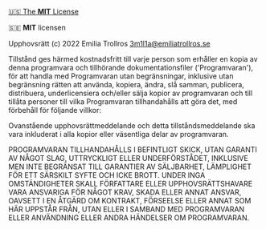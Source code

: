 [:us: The **MIT** License](https://github.com/3m1l1a/3m1l1a/blob/main/LICENSE-en.md)

:sweden: **MIT** licensen

Upphovsrätt (c) 2022 Emilia Trollros <3m1l1a@emiliatrollros.se>

Tillstånd ges härmed kostnadsfritt till varje person som erhåller en kopia av denna programvara och tillhörande dokumentationsfiler ('Programvaran'), för att handla med Programvaran utan begränsningar, inklusive utan begränsning rätten att använda, kopiera, ändra, slå samman, publicera, distribuera, underlicensiera och/eller sälja kopior av programvaran och till tillåta personer till vilka Programvaran tillhandahålls att göra det, med förbehåll för följande villkor:

Ovanstående upphovsrättmeddelande och detta tillståndsmeddelande ska vara inkluderat i alla kopior eller väsentliga delar av programvaran.

PROGRAMVARAN TILLHANDAHÅLLS I BEFINTLIGT SKICK, UTAN GARANTI AV NÅGOT SLAG, UTTRYCKLIGT ELLER UNDERFÖRSTÅDET, INKLUSIVE MEN INTE BEGRÄNSAT TILL GARANTIER AV SÄLJBARHET, LÄMPLIGHET FÖR ETT SÄRSKILT SYFTE OCH ICKE BROTT. UNDER INGA OMSTÄNDIGHETER SKALL FÖRFATTARE ELLER UPPHOVSRÄTTSHAVARE VARA ANSVARIGA FÖR NÅGOT KRAV, SKADA ELLER ANNAT ANSVAR, OAVSETT I EN ÅTGÄRD OM KONTRAKT, FÖRSEELSE ELLER ANNAT SOM HÄR UPPSTÅR FRÅN, UTAN ELLER I SAMBAND MED PROGRAMVARAN ELLER ANVÄNDNING ELLER ANDRA HÄNDELSER OM PROGRAMVARAN.